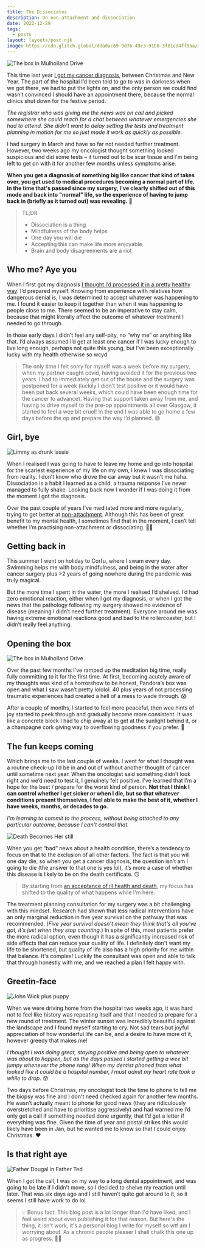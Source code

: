 ```yaml
---
title: The Dissociates
description: On non-attachment and dissociation
date: 2022-12-29
tags:
  - posts
layout: layouts/post.njk
image: https://cdn.glitch.global/dda0ac69-9d76-49c3-91b0-3f81cd4ff9ba/mulholland-box.jpg?v=1672334851322
---
```


![The box in Mulholland Drive](https://cdn.glitch.global/dda0ac69-9d76-49c3-91b0-3f81cd4ff9ba/mulholland-box.jpg?v=1672334851322)

This time last year [I got my cancer diagnosis](https://clearmargins.glitch.me/posts/cancer-for-cool-weirdos/), between Christmas and New Year. The part of the hospital I’d been told to go to was in darkness when we got there, we had to put the lights on, and the only person we could find wasn’t convinced I should have an appointment there, because the normal clinics shut down for the festive period. 

_The registrar who was giving me the news was on call and picked somewhere she could reach for a chat between whatever emergencies she had to attend. She didn’t want to delay setting the tests and treatment planning in motion for me so just made it work as quickly as possible._

I had surgery in March and have so far not needed further treatment. However, two weeks ago my oncologist thought something looked suspicious and did some tests – it turned out to be scar tissue and I'm being left to get on with it for another few months unless symptoms arise. 

__When you get a diagnosis of something big like cancer that kind of takes over, you get used to medical procedures becoming a normal part of life. In the time that's passed since my surgery, I've clearly shifted out of this mode and back into "normal" life, so the experience of having to jump back in (briefly as it turned out) was revealing.__ 🥴

> TL;DR
> 
> * Dissociation is a thing
> * Mindfulness of the body helps
> * One day you will die
> * Accepting this can make life more enjoyable
> * Brain and body disagreements are a riot 

## Who me? Aye you

When I first got my diagnosis [I thought I’d processed it in a pretty healthy way](https://clearmargins.glitch.me/posts/body-says-naw/). I’d prepared myself. Knowing from experience with relatives how dangerous denial is, I was determined to accept whatever was happening to me. I found it easier to keep it together than when it was happening to people close to me. There seemed to be an imperative to stay calm, because that might literally affect the outcome of whatever treatment I needed to go through.

In those early days I didn’t feel any self-pity, no “why me” or anything like that. I’d always assumed I’d get at least one cancer if I was lucky enough to live long enough, perhaps not quite this young, but I’ve been exceptionally lucky with my health otherwise so wcyd. 

> The only time I felt sorry for myself was a week before my surgery, when my partner caught covid, having avoided it for the previous two years. I had to immediately get out of the house and the surgery was postponed for a week (luckily I didn’t test positive or it would have been put back several weeks, which could have been enough time for the cancer to advance). Having that support taken away from me, and having to drive myself to the pre-op appointments all over Glasgow, it started to feel a wee bit cruel! In the end I was able to go home a few days before the op and prepare the way I’d planned. 😅

## Girl, bye

![Limmy as drunk lassie](https://cdn.glitch.global/dda0ac69-9d76-49c3-91b0-3f81cd4ff9ba/limmylassie.jpg?v=1672334986414)

When I realised I was going to have to leave my home and go into hospital for the scariest experience of my life on my own, I knew I was dissociating from reality. I don’t know who drove the car away but it wasn’t me haha. Dissociation is a habit I learned as a child, a trauma response I’ve never managed to fully shake. Looking back now I wonder if I was doing it from the moment I got the diagnosis.

Over the past couple of years I’ve meditated more and more regularly, trying to get better at [non-attachment](https://plumvillage.org/library/dharma-talks/openness-non-attachment-to-views-freedom-of-thought-dharma-talk-by-sr-tue-nghiem-2018-10-07/). Although this has been of great benefit to my mental health, I sometimes find that in the moment, I can’t tell whether I’m practising non-attachment or dissociating. 😵‍💫

## Getting back in

This summer I went on holiday to Corfu, where I swam every day. Swimming helps me with body mindfulness, and being in the water after cancer surgery plus >2 years of going nowhere during the pandemic was truly magical. 

But the more time I spent in the water, the more I realised I’d shelved. I’d had zero emotional reaction, either when I got my diagnosis, or when I got the news that the pathology following my surgery showed no evidence of disease (meaning I didn’t need further treatment). Everyone around me was having extreme emotional reactions good and bad to the rollercoaster, but I didn’t really feel anything. 

## Opening the box

![The box in Mulholland Drive](https://cdn.glitch.global/dda0ac69-9d76-49c3-91b0-3f81cd4ff9ba/BlueBox.jpg?v=1672335050629)

Over the past few months I’ve ramped up the meditation big time, really fully committing to it for the first time. At first, becoming acutely aware of my thoughts was kind of a horrorshow to be honest, Pandora’s box was open and what I saw wasn’t pretty lololol. 40 plus years of not processing traumatic experiences had created a hell of a mess to wade through. 😱

After a couple of months, I started to feel more peaceful, then wee hints of joy started to peek through and gradually become more consistent. It was like a concrete block I had to chip away at to get at the sunlight behind it, or a champagne cork giving way to overflowing goodness if you prefer. 🍾

## The fun keeps coming

Which brings me to the last couple of weeks. I went for what I thought was a routine check-up I’d be in and out of without another thought of cancer until sometime next year. When the oncologist said something didn’t look right and we’d need to test it, I genuinely felt positive. I’ve learned that I’m a hope for the best / prepare for the worst kind of person. __Not that I think I can control whether I get sicker or when I die, but so that whatever conditions present themselves, I feel able to make the best of it, whether I have weeks, months, or decades to go.__ 

_I'm learning to commit to the process, without being attached to any particular outcome, because I can't control that._

![Death Becomes Her still](https://cdn.glitch.global/dda0ac69-9d76-49c3-91b0-3f81cd4ff9ba/deathbecomes.png?v=1672335366030)

When you get “bad” news about a health condition, there’s a tendency to focus on that to the exclusion of all other factors. The fact is that you will one day die, so when you get a cancer diagnosis, the question isn’t am I going to die (the answer to that one is yes lol), it’s more a case of whether this disease is likely to be on the death certificate. 🙃

> By starting from [an acceptance of ill health and death](https://plumvillage.org/library/dharma-talks/the-five-remembrances-sr-thuan-nghiem-spring-retreat-2018-05-17/), my focus has shifted to the quality of what happens while I'm here. 

The treatment planning consultation for my surgery was a bit challenging with this mindset. Research had shown that less radical interventions have an only marginal reduction in five year survival on the pathway that was recommended. (_Five year survival doesn't mean they think that's all you've got, it's just when they stop counting._) In spite of this, most patients prefer the more radical option, even though it has a significantly increased risk of side effects that can reduce your quality of life. I definitely don't want my life to be shortened, but quality of life also has a high priority for me within that balance. It's complex! Luckily the consultant was open and able to talk that through honestly with me, and we reached a plan I felt happy with.

## Greetin-face

![John Wick plus puppy](https://cdn.glitch.global/dda0ac69-9d76-49c3-91b0-3f81cd4ff9ba/John-Wicks-dog.jpg?v=1672335115600)

When we were driving home from the hospital two weeks ago, it was hard not to feel like history was repeating itself and that I needed to prepare for a new round of treatment. The winter sunset was incredibly beautiful against the landscape and I found myself starting to cry. Not sad tears but joyful appreciation of how wonderful life can be, and a desire to have more of it, however greedy that makes me!

_I thought I was doing great, staying positive and being open to whatever was about to happen, but as the days passed I started getting a wee bit jumpy whenever the phone rang! When my dentist phoned from what looked like it could be a hospital number, I must admit my heart rate took a while to drop._ 😰

Two days before Christmas, my oncologist took the time to phone to tell me the biopsy was fine and I don't need checked again for another few months. He wasn’t actually meant to phone for good news (they are ridiculously overstretched and have to prioritise aggressively) and had warned me I’d only get a call if something needed done urgently, that I’d get a letter if everything was fine. Given the time of year and postal strikes this would likely have been in Jan, but he wanted me to know so that I could enjoy Christmas. ♥️

## Is that right aye

![Father Dougal in Father Ted](https://cdn.glitch.global/dda0ac69-9d76-49c3-91b0-3f81cd4ff9ba/douga.png?v=1672335192778)

When I got the call, I was on my way to a long dental appointment, and was going to be late if I didn’t move, so I decided to shelve my reaction until later. That was six days ago and I still haven’t quite got around to it, so it seems I still have work to do lol.

> 💡 Bonus fact: This blog post is a lot longer than I'd have liked, and I feel weird about even publishing it for that reason. But here's the thing, it isn't work, it's a personal blog I write for myself so wtf am I worrying about. As a chronic people pleaser I shall chalk this one up as progress. 💅🏻
